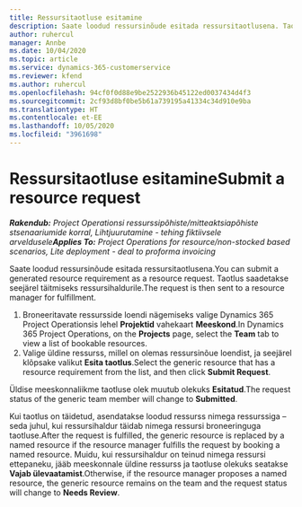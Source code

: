 ```yaml
---
title: Ressursitaotluse esitamine
description: Saate loodud ressursinõude esitada ressursitaotlusena. Taotlus saadetakse seejärel täitmiseks ressursihaldurile.
author: ruhercul
manager: Annbe
ms.date: 10/04/2020
ms.topic: article
ms.service: dynamics-365-customerservice
ms.reviewer: kfend
ms.author: ruhercul
ms.openlocfilehash: 94cf0f0d88e9be2522936b45122ed0037434d4f3
ms.sourcegitcommit: 2cf93d8bf0be5b61a739195a41334c34d910e9ba
ms.translationtype: HT
ms.contentlocale: et-EE
ms.lasthandoff: 10/05/2020
ms.locfileid: "3961698"
---
```

# <a name="submit-a-resource-request"></a><span data-ttu-id="247aa-104">Ressursitaotluse esitamine</span><span class="sxs-lookup"><span data-stu-id="247aa-104">Submit a resource request</span></span>

<span data-ttu-id="247aa-105">_**Rakendub:** Project Operationsi ressurssipõhiste/mitteaktsiapõhiste stsenaariumide korral,  Lihtjuurutamine - tehing fiktiivsele arveldusele_</span><span class="sxs-lookup"><span data-stu-id="247aa-105">_**Applies To:** Project Operations for resource/non-stocked based scenarios, Lite deployment - deal to proforma invoicing_</span></span>

<span data-ttu-id="247aa-106">Saate loodud ressursinõude esitada ressursitaotlusena.</span><span class="sxs-lookup"><span data-stu-id="247aa-106">You can submit a generated resource requirement as a resource request.</span></span> <span data-ttu-id="247aa-107">Taotlus saadetakse seejärel täitmiseks ressursihaldurile.</span><span class="sxs-lookup"><span data-stu-id="247aa-107">The request is then sent to a resource manager for fulfillment.</span></span>

1. <span data-ttu-id="247aa-108">Broneeritavate ressursside loendi nägemiseks valige Dynamics 365 Project Operationsis lehel **Projektid** vahekaart **Meeskond**.</span><span class="sxs-lookup"><span data-stu-id="247aa-108">In Dynamics 365 Project Operations, on the **Projects** page, select the **Team** tab to view a list of bookable resources.</span></span> 
2. <span data-ttu-id="247aa-109">Valige üldine ressurss, millel on olemas ressursinõue loendist, ja seejärel klõpsake valikut **Esita taotlus**.</span><span class="sxs-lookup"><span data-stu-id="247aa-109">Select the generic resource that has a resource requirement from the list, and then click **Submit Request**.</span></span>

<span data-ttu-id="247aa-110">Üldise meeskonnaliikme taotluse olek muutub olekuks **Esitatud**.</span><span class="sxs-lookup"><span data-stu-id="247aa-110">The request status of the generic team member will change to **Submitted**.</span></span>

<span data-ttu-id="247aa-111">Kui taotlus on täidetud, asendatakse loodud ressurss nimega ressurssiga – seda juhul, kui ressursihaldur täidab nimega ressursi broneeringuga taotluse.</span><span class="sxs-lookup"><span data-stu-id="247aa-111">After the request is fulfilled, the generic resource is replaced by a named resource if the resource manager fulfills the request by booking a named resource.</span></span> <span data-ttu-id="247aa-112">Muidu, kui ressursihaldur on teinud nimega ressursi ettepaneku, jääb meeskonnale üldine ressurss ja taotluse olekuks seatakse **Vajab ülevaatamist**.</span><span class="sxs-lookup"><span data-stu-id="247aa-112">Otherwise, if the resource manager proposes a named resource, the generic resource remains on the team and the request status will change to **Needs Review**.</span></span>
